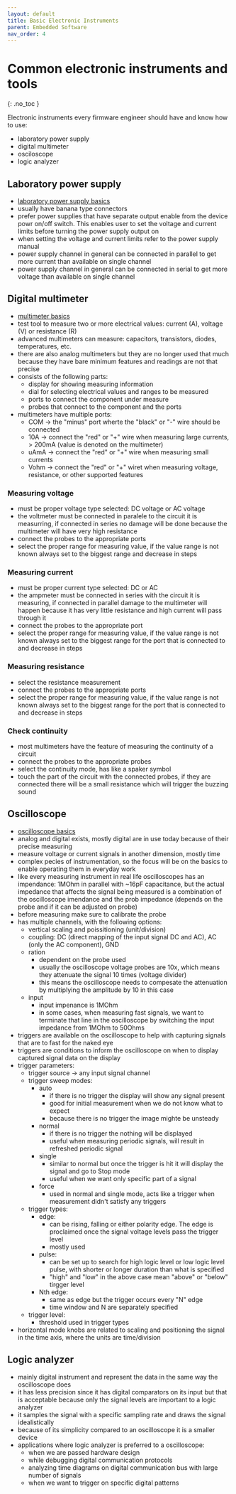 ```yaml
---
layout: default
title: Basic Electronic Instruments 
parent: Embedded Software
nav_order: 4
---
```


# Common electronic instruments and tools
{: .no_toc }

Electronic instruments every firmware engineer should have and know how to use:
- laboratory power supply
- digital multimeter
- osciloscope
- logic analyzer

## Laboratory power supply
- [laboratory power supply basics](https://www.youtube.com/watch?v=FfI3GRQbV0s)
- usually have banana type connectors
- prefer power supplies that have separate output enable from the device powr on/off switch. This
enables user to set the voltage and current limits before turning the power supply output on
- when setting the voltage and current limits refer to the power supply manual
- power supply channel in general can be connected in parallel to get more current than available on single channel 
- power supply channel in general can be connected in serial to get more voltage than available on single channel 

## Digital multimeter
- [multimeter basics](https://www.youtube.com/watch?v=4lAyzRxsbDc)
- test tool to measure two or more electrical values: current (A), voltage (V) or resistance (R)
- advanced multimeters can measure: capacitors, transistors, diodes, temperatures, etc.
- there are also analog multimeters but they are no longer used that much because they have bare minimum features and
readings are not that precise
- consists of the following parts:
    - display for showing measuring information
    - dial for selecting electrical values and ranges to be measured
    - ports to connect the component under measure
    - probes that connect to the component and the ports
- multimeters have multiple ports:
    - COM -> the "minus" port wherte the "black" or "-" wire should be connected
    - 10A -> connect the "red" or "+" wire when measuring large currents, > 200mA (value is denoted on the multimeter)
    - uAmA -> connect the "red" or "+" wire  when measuring small currents 
    - Vohm -> connect the "red" or "+" wiret when measuring voltage, resistance, or other supported features

### Measuring voltage
- must be proper voltage type selected: DC voltage or AC voltage
- the voltmeter must be connected in paralele to the circuit it is measurring, if connected 
in series no damage will be done because the multimeter will have very high resistance
- connect the probes to the appropriate ports
- select the proper range for measuring value, if the value range is not known always set to the biggest range
and decrease in steps

### Measuring current
- must be proper current type selected: DC or AC 
- the ampmeter must be connected in series with the circuit it is measuring, if connected 
in parallel damage to the multimeter will happen because it has very little resistance and
high current will pass through it
- connect the probes to the appropriate port
- select the proper range for measuring value, if the value range is not known always set to the biggest range
for the port that is connected to and decrease in steps

### Measuring resistance
- select the resistance measurement
- connect the probes to the appropriate ports
- select the proper range for measuring value, if the value range is not known always set to the biggest range
for the port that is connected to and decrease in steps

### Check continuity
- most multimeters have the feature of measuring the continuity of a circuit
- connect the probes to the appropriate probes
- select the continuity mode, has like a spaker symbol
- touch the part of the circuit with the connected probes, if they are connected there will be a small resistance
which will trigger the buzzing sound


## Oscilloscope
- [oscilloscope basics](https://www.youtube.com/watch?v=1b3ivEZo7hw&list=PL2XuMA5AwNUznkBE46tcZAF3p5Edxgm-z)
- analog and digital exists, mostly digital are in use today because of their precise measuring
- measure voltage or current signals in another dimension, mostly time
- complex pecies of instrumentation, so the focus will be on the basics to enable operating them in everyday work
- like every measuring instrument in real life oscilloscopes has an impendance: 1MOhm in parallel with ~16pF capacitance,
but the actual impedance that affects the signal being measured is a combination of the oscilloscope imendance and the prob
impedance (depends on the probe and if it can be adjusted on probe)
- before measuring make sure to calibrate the probe
- has multiple channels, with the following options:
    - vertical scaling and poissitioning (unit/division)
    - coupling: DC (direct mapping of the input signal DC and AC), AC (only the AC component), GND
    - ration
        - dependent on the probe used
        - usually the oscilloscope voltage probes are 10x, which means they attenuate the signal 10 times (voltage divider)
        - this means the oscilloscope needs to compesate the attenuation by multiplying the amplitude by 10 in this case
    - input
        - input impenance is 1MOhm
        - in some cases, when measuring fast signals, we want to terminate that line in the oscilloscope by switching the 
        input impedance from 1MOhm to 50Ohms
- triggers are available on the oscilloscope to help with capturing signals that are to fast for the naked eye
- triggers are conditions to inform the oscilloscope on when to display captured signal data on the display
- trigger parameters:
    - trigger source -> any input signal channel
    - trigger sweep modes:
        - auto
            - if there is no trigger the display will show any signal present
            - good for initial measurement when we do not know what to expect
            - because there is no trigger the image mighte be unsteady
        - normal
            - if there is no trigger the nothing will be displayed
            - useful when measuring periodic signals, will result in refreshed periodic signal
        - single
            - similar to normal but once the trigger is hit it will display the signal and go to Stop mode
            - useful when we want only specific part of a signal
        - force 
            - used in normal and single mode, acts like a trigger when measurement didn't satisfy any triggers
    - trigger types:
        - edge:
            - can be rising, falling or either polarity edge. The edge is proclaimed once the signal voltage levels pass the
            trigger level
            - mostly used
        - pulse:
            - can be set up to search for high logic level or low logic level pulse, with shorter or longer duration than 
            what is specified
            - "high" and "low" in the above case mean "above" or "below" tirgger level
        - Nth edge:
            - same as edge but the trigger occurs every "N" edge
            - time window and N are separately specified
    - trigger level:
        - threshold used in trigger types
- horizontal mode knobs are related to scaling and positioning the signal in the time axis, where the units are time/division


## Logic analyzer
- mainly digital instrument and represent the data in the same way the oscilloscope does
- it has less precision since it has digital comparators on its input but that is acceptable because only the signal levels
are important to a logic analyzer
- it samples the signal with a specific sampling rate and draws the signal idealistically
- because of its simplicity compared to an oscilloscope it is a smaller device
- applications where logic analyzer is preferred to a oscilloscope:
    - when we are passed hardware design
    - while debugging digital communication protocols
    - analyzing time diagrams on digital communication bus with large number of signals
    - when we want to trigger on specific digital patterns


